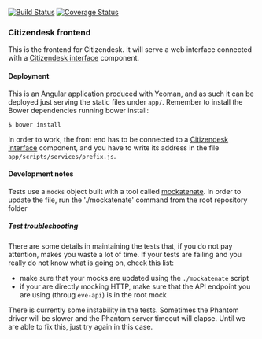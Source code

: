 [![Build Status](https://travis-ci.org/sourcefabric-innovation/citizendesk-frontend.png?branch=master)](https://travis-ci.org/sourcefabric-innovation/citizendesk-frontend)
[![Coverage Status](https://coveralls.io/repos/sourcefabric-innovation/citizendesk-frontend/badge.png?branch=master)](https://coveralls.io/r/sourcefabric-innovation/citizendesk-frontend?branch=master)

### Citizendesk frontend

This is the frontend for Citizendesk. It will serve a web interface
connected with a [Citizendesk interface][interface] component.

#### Deployment

This is an Angular application produced with Yeoman, and as such it
can be deployed just serving the static files under `app/`. Remember
to install the Bower dependencies running bower install:

    $ bower install

In order to work, the front end has to be connected to a [Citizendesk
interface][interface] component, and you have to write its address in
the file `app/scripts/services/prefix.js`.

[interface]: https://github.com/sourcefabric-innovation/citizendesk-interface

#### Development notes

Tests use a `mocks` object built with a tool called
[mockatenate](https://github.com/danse/mockatenate). In order to
update the file, run the './mockatenate' command from the root repository
folder

##### Test troubleshooting

There are some details in maintaining the tests that, if you do not
pay attention, makes you waste a lot of time. If your tests are
failing and you really do not know what is going on, check this list:

 - make sure that your mocks are updated using the `./mockatenate` script
 - if your are directly mocking HTTP, make sure that the API endpoint you are using (throug `eve-api`) is in the root mock

There is currently some instability in the tests. Sometimes the Phantom driver will be slower and the Phantom server timeout will elapse. Until we are able to fix this, just try again in this case.
